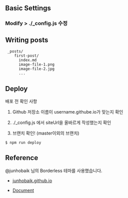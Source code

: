 ## Basic Settings

### Modify > ./_config.js 수정

## Writing posts

```
 _posts/
    first-post/
      index.md
      image-file-1.png
      image-file-2.jpg
      ...

```

## Deploy

배포 전 확인 사항

1. Github 저장소 이름이 username.githube.io가 맞는지 확인

2. ./_config.js 에서 siteUrl을 올바르게 작성했는지 확인

3. 브랜치 확인! (master이외의 브랜치)

```
$ npm run deploy
```


## Reference

@junhobaik 님의 Borderless 테마를 사용했습니다.

- [junhobaik.github.io](https://junhobaik.github.io/)

- [Document](https://github.com/junhobaik/junhobaik.github.io/wiki/Document-(Borderless))